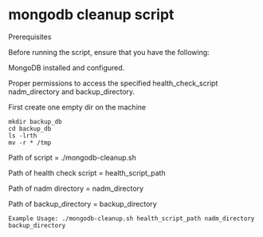# mongodb cleanup script


Prerequisites

Before running the script, ensure that you have the following:

MongoDB installed and configured.

Proper permissions to access the specified health_check_script nadm_directory and backup_directory.


First create one empty dir on the machine

```
mkdir backup_db
cd backup_db
ls -lrth
mv -r * /tmp
```



Path of script = ./mongodb-cleanup.sh

Path of health check script = health_script_path

Path of nadm directory = nadm_directory

Path of backup_directory = backup_directory

```
Example Usage: ./mongodb-cleanup.sh health_script_path nadm_directory backup_directory
```